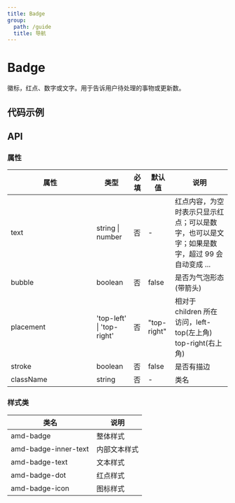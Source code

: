 ```yaml
---
title: Badge
group:
  path: /guide
  title: 导航
---
```


# Badge
徽标，红点、数字或文字。用于告诉用户待处理的事物或更新数。
## 代码示例
<code src='../../demo/pages/Badge'></code>

## API

### 属性

| 属性 | 类型 | 必填 | 默认值 | 说明 |
| -----|-----|-----|-----|----- |
| text | string &verbar; number | 否 | - | 红点内容，为空时表示只显示红点；可以是数字，也可以是文字；如果是数字，超过 99 会自动变成 ... |
| bubble | boolean | 否 | false | 是否为气泡形态(带箭头) |
| placement | 'top-left' &verbar; 'top-right' | 否 | "top-right" | 相对于 children 所在访问，left-top(左上角) top-right(右上角) |
| stroke | boolean | 否 | false | 是否有描边 |
| className | string | 否 | - | 类名 |

### 样式类
| 类名 | 说明 |
| -----|-----|
| amd-badge | 整体样式 |
| amd-badge-inner-text | 内部文本样式 |
| amd-badge-text | 文本样式 |
| amd-badge-dot | 红点样式 |
| amd-badge-icon | 图标样式 |

<style> 
table th:first-of-type { width: 180px; } 
.__dumi-default-layout-content article table:first-of-type th:nth-of-type(2)  {
    width: 140px
} 
.__dumi-default-layout-content article table:first-of-type th:nth-of-type(3)  {
    width: 30px
} 
.__dumi-default-layout-content article table:first-of-type th:nth-of-type(4)  {
    width: 50px
} 
</style> 